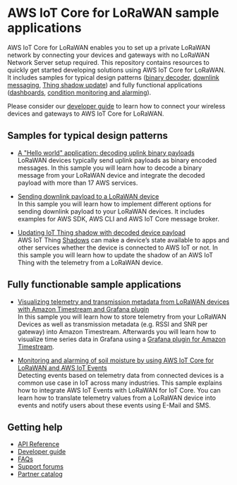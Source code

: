 # AWS IoT Core for LoRaWAN sample applications 

AWS IoT Core for LoRaWAN enables you to set up a private LoRaWAN network by connecting your devices and gateways with no LoRaWAN Network Server setup required. This repository contains resources to quickly get started developing solutions using AWS IoT Core for LoRaWAN. It includes samples for typical design patterns ([binary decoder](transform_binary_payload), [downlink messaging](send_downlink_payload), [Thing shadow update](iotthingshadow)) and fully functional applications ([dashboards](timestream), [condition monitoring and alarming](soilmoisture_alarming)).

Please consider our [developer guide](https://docs.aws.amazon.com/iot/latest/developerguide/connect-iot-lorawan.html) to learn how to connect your wireless devices and gateways to AWS IoT Core for LoRaWAN.

## Samples for typical design patterns

- [A "Hello world" application: decoding uplink binary payloads](transform_binary_payload)  
    LoRaWAN devices typically send uplink payloads as binary encoded messages. In this sample you will learn how to decode a binary message from your LoRaWAN device and integrate the decoded payload with more than 17 AWS services.

- [Sending downlink payload to a LoRaWAN device](send_downlink_payload)  
    In this sample you will learn how to implement different options for sending downlink payload to your LoRaWAN devices. It includes examples for AWS SDK, AWS CLI and AWS IoT Core message broker.

- [Updating IoT Thing shadow with decoded device payload](iotthingshadow)  
    AWS IoT Thing [Shadows](https://docs.aws.amazon.com/iot/latest/developerguide/iot-device-shadows.html) can make a device’s state available to apps and other services whether the device is connected to AWS IoT or not. In this sample you will learn how to update the shadow of an AWS IoT Thing with the telemetry from a LoRaWAN device. 

## Fully functionable sample applications

- [Visualizing telemetry and transmission metadata from LoRaWAN devices with Amazon Timestream and Grafana plugin](timestream)  
    In this sample you will learn how to store telemetry from your LoRaWAN Devices as well as transmission metadata (e.g. RSSI and SNR per gateway) into Amazon Timestream. Afterwards you will learn how to visualize time series data in Grafana using a [Grafana plugin for Amazon Timestream](https://grafana.com/grafana/plugins/grafana-timestream-datasource/installation). 

- [Monitoring and alarming of soil moisture by using AWS IoT Core for LoRaWAN and AWS IoT Events](soilmoisture_alarming)  
    Detecting events based on telemetry data from connected devices is a common use case in IoT across many industries. This sample explains how to integrate AWS IoT Events with LoRaWAN for IoT Core. You can learn how to translate telemetry values from a LoRaWAN device into events and notify users about these events using E-Mail and SMS.


## Getting help 

- [API Reference](http://docs.aws.amazon.com/console/iot/wireless/intro/apiref)
- [Developer guide](http://docs.aws.amazon.com/console/iot/wireless/intro/devguide)
- [FAQs](https://aws.amazon.com/iot-core/faqs/#AWS_IoT_Core_for_LoRaWAN)
- [Support forums](https://forums.aws.amazon.com/forum.jspa?forumID=210)
- [Partner catalog](https://devices.amazonaws.com/search?page=1&sv=iotclorawan)
